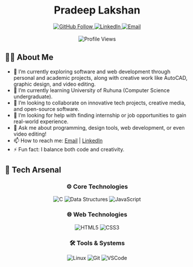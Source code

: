 <h1 align="center">Pradeep Lakshan</h1>

<div align="center" style="margin-top: 10px;">
  <a href="https://github.com/bandaraHmpl">
    <img src="https://img.shields.io/github/followers/your_github_username?label=Follow&style=social" alt="GitHub Follow">
  </a>
  <a href="https://linkedin.com/in/bandaraHmpl">
    <img src="https://img.shields.io/badge/LinkedIn-0077B5?style=flat&logo=linkedin&logoColor=white" alt="LinkedIn">
  </a>
  <a href="mailto:lakshanbandara455@gmail.com">
    <img src="https://img.shields.io/badge/Email-D14836?style=flat&logo=gmail&logoColor=white" alt="Email">
  </a>
  <br><br>
  <img src="https://komarev.com/ghpvc/?username=bandaraHmpl&color=blue" alt="Profile Views">
</div>


## 👨‍💻 About Me
- 🔭 I’m currently exploring software and web development through personal and academic projects, along with creative work like AutoCAD, graphic design, and video editing.
- 🌱 I’m currently learning University of Ruhuna (Computer Science undergraduate).
- 👯 I’m looking to collaborate on innovative tech projects, creative media, and open-source software.
- 🤔 I’m looking for help with finding internship or job opportunities to gain real-world experience.
- 💬 Ask me about programming, design tools, web development, or even video editing!
- 📫 How to reach me: [Email](mailto:lakshanbandara455@gmail.com) | [LinkedIn](https://linkedin.com/in/bandaraHmpl)
- ⚡ Fun fact: I balance both code and creativity.

## 🧰 Tech Arsenal

<div align="center">

### ⚙️ Core Technologies
![C](https://img.shields.io/badge/C-00599C?style=for-the-badge&logo=c&logoColor=white)
![Data Structures](https://img.shields.io/badge/DATA%20STRUCTURES-8E44AD?style=for-the-badge&logo=databricks&logoColor=white)
![JavaScript](https://img.shields.io/badge/JAVASCRIPT-F7DF1E?style=for-the-badge&logo=javascript&logoColor=black)

### 🌐 Web Technologies
![HTML5](https://img.shields.io/badge/HTML5-E34F26?style=for-the-badge&logo=html5&logoColor=white)
![CSS3](https://img.shields.io/badge/CSS3-1572B6?style=for-the-badge&logo=css3&logoColor=white)

### 🛠 Tools & Systems
![Linux](https://img.shields.io/badge/LINUX-FCC624?style=for-the-badge&logo=linux&logoColor=black)
![Git](https://img.shields.io/badge/GIT-F05032?style=for-the-badge&logo=git&logoColor=white)
![VSCode](https://img.shields.io/badge/VSCODE-007ACC?style=for-the-badge&logo=visualstudiocode&logoColor=white)

</div>
